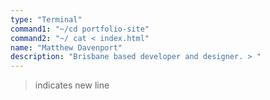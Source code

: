 ```yaml
---
type: "Terminal"
command1: "~/cd portfolio-site"
command2: "~/ cat < index.html"
name: "Matthew Davenport" 
description: "Brisbane based developer and designer. > "
---
```


> indicates new line 